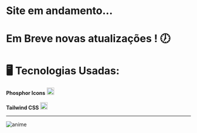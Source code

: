 # Site em andamento... 
# Em Breve novas atualizações ! 🕖
# 🖥️ Tecnologias Usadas:
<a href="https://phosphoricons.com/" target="_blank" style="text-decoration:none;"><strong>Phosphor Icons</strong> <img width="20" alt="phosphor" src="https://github.com/user-attachments/assets/19a09c5b-b5d1-4590-8243-ce43a8454a29" /></a> 
<br>
<br>
<a href="https://tailwindcss.com/" target="_blank" style="text-decoration:none;"><strong>Tailwind CSS</strong> <img width="20" alt="tailwindcss" src="https://github.com/user-attachments/assets/9b1fa9ae-e7ac-4b0e-8f92-36ec37f1d9e9" /></a>

---
![anime](https://github.com/user-attachments/assets/ffffefb7-d3c8-4055-a7e0-adc5a30bb11b)
